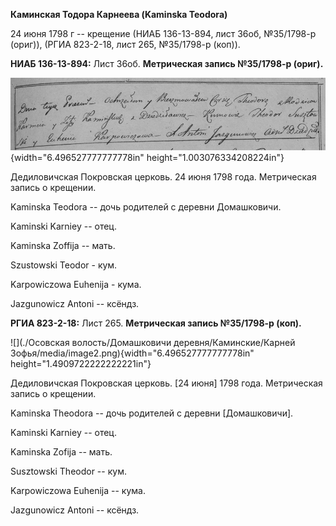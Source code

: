 **Каминская Тодора Карнеева (Kaminska Teodora)**

24 июня 1798 г -- крещение (НИАБ 136-13-894, лист 36об, №35/1798-р
(ориг)), (РГИА 823-2-18, лист 265, №35/1798-р (коп)).

**НИАБ 136-13-894:** Лист 36об. **Метрическая запись №35/1798-р
(ориг).**

![](./media/bdf57c07955c3850511c9ed296b5220a167a6235.png){width="6.496527777777778in"
height="1.003076334208224in"}

Дедиловичская Покровская церковь. 24 июня 1798 года. Метрическая запись
о крещении.

Kaminska Teodora -- дочь родителей с деревни Домашковичи.

Kaminski Karniey -- отец.

Kaminska Zoffija -- мать.

Szustowski Teodor - кум.

Karpowiczowa Euhenija - кума.

Jazgunowicz Antoni -- ксёндз.

**РГИА 823-2-18:** Лист 265. **Метрическая запись №35/1798-р (коп).**

![](./Осовская волость/Домашковичи деревня/Каминские/Карней Зофья/media/image2.png){width="6.496527777777778in"
height="1.4909722222222221in"}

Дедиловичская Покровская церковь. \[24 июня\] 1798 года. Метрическая
запись о крещении.

Kaminska Theodora -- дочь родителей с деревни \[Домашковичи\].

Kaminski Karniey -- отец.

Kaminska Zofija -- мать.

Susztowski Theodor -- кум.

Karpowiczowa Euhenija -- кума.

Jazgunowicz Antoni -- ксёндз.
